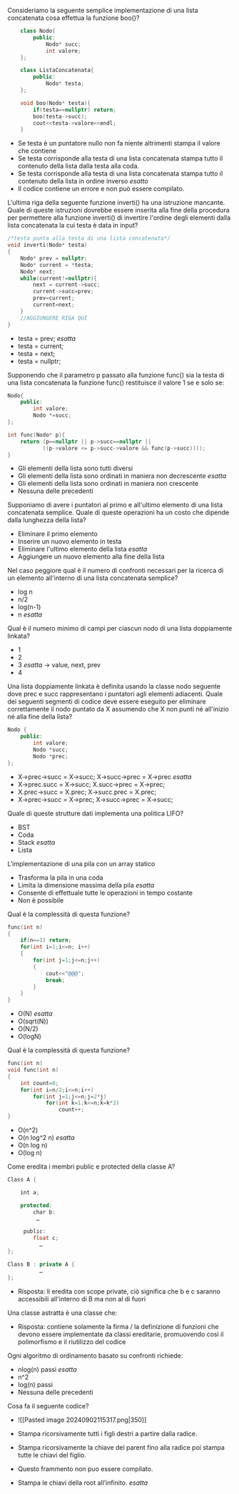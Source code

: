 Consideriamo la seguente semplice implementazione di una lista concatenata cosa effettua la funzione boo()?

```c++
	class Nodo{  
	    public:  
	        Nodo* succ;  
	        int valore;  
	};

	class ListaConcatenata{  
	    public:  
	        Nodo* testa;  
	};

	void boo(Nodo* testa){  
	    if(testa==nullptr) return;  
	    boo(testa->succ);  
	    cout<<testa->valore<<endl;  
	}

```
    
-  Se testa è un puntatore nullo non fa niente altrimenti stampa il valore che contiene
- Se testa corrisponde alla testa di una lista concatenata stampa tutto il contenuto della lista dalla testa alla coda.
- Se testa corrisponde alla testa di una lista concatenata stampa tutto il contenuto della lista in ordine inverso *esatto*
- Il codice contiene un errore e non può essere compilato.

L'ultima riga della seguente funzione inverti() ha una istruzione mancante. Quale di queste istruzioni dovrebbe essere inserita alla fine della procedura per permettere alla funzione inverti() di invertire l'ordine degli elementi dalla lista concatenata la cui testa è data in input?
 
```c++
/*testa punta alla testa di una lista concatenata*/  
void inverti(Nodo* testa)  
{  
    Nodo* prev = nullptr;  
    Nodo* current = *testa;  
    Nodo* next;  
    while(current!=nullptr){  
        next = current->succ;  
        current->succ=prev;  
        prev=current;  
        current=next;  
    }  
    //AGGIUNGERE RIGA QUI  
}

```

- testa = prev; *esatta*
- testa = current;
- testa = next;
- testa = nullptr;

Supponendo che il parametro p passato alla funzione func() sia la testa di una lista concatenata la funzione func() restituisce il valore 1 se e solo se:
```c++
Nodo{  
    public:  
        int valore;  
        Nodo *=succ;  
}; 

int func(Nodo* p){  
    return (p==nullptr || p->succ==nullptr || 
           ((p->valore <= p->succ->valore && func(p->succ))));  
}

```
 
- Gli elementi della lista sono tutti diversi   
- Gli elementi della lista sono ordinati in maniera non decrescente *esatta*
- Gli elementi della lista sono ordinati in maniera non crescente
- Nessuna delle precedenti

Supponiamo di avere i puntatori al primo e all'ultimo elemento di una lista concatenata semplice. Quale di queste operazioni ha un costo che dipende dalla lunghezza della lista?
    
- Eliminare il primo elemento
- Inserire un nuovo elemento in testa
- Eliminare l'ultimo elemento della lista *esatta*
- Aggiungere un nuovo elemento alla fine della lista

Nel caso peggiore qual è il numero di confronti necessari per la ricerca di un elemento all'interno di una lista concatenata semplice?
    
- log n
- n/2
- log(n-1)
- n *esatta*

Qual è il numero minimo di campi per ciascun nodo di una lista doppiamente linkata?
- 1
- 2
- 3 *esatta* -> value, next, prev
- 4

Una lista doppiamente linkata è definita usando la classe nodo seguente dove prec e succ rappresentano i puntatori agli elementi adiacenti. Quale dei seguenti segmenti di codice deve essere eseguito per eliminare correttamente il nodo puntato da X assumendo che X non punti né all'inizio né alla fine della lista?

```c++
Nodo {  
    public:  
        int valore;  
        Nodo *succ;  
        Nodo *prec;  
};

```
 
- X->prec->succ = X->succ; X->succ->prec = X->prec *esatta*
- X->prec.succ = X->succ; X.succ->prec = X->prec;
- X.prec->succ = X.prec; X->succ.prec = X.prec;
- X->prec->succ = X->prec; X->succ->prec = X->succ;

Quale di queste strutture dati implementa una politica LIFO?

- BST
- Coda
- Stack *esatta*
- Lista

L'implementazione di una pila con un array statico

- Trasforma la pila in una coda
- Limita la dimensione massima della pila *esatta*
- Consente di effettuale tutte le operazioni in tempo costante
- Non è possibile

Qual è la complessità di questa funzione?

```c++
func(int n)  
{  
    if(n==1) return;  
    for(int i=1;i<=n; i++)   
    {  
        for(int j=1;j<=n;j++)  
        {  
            cout<<"@@@";  
            break;  
        }  
    }  
}

```

- O(N) *esatta*
- O(sqrt(N))
- O(N/2)
- O(logN)

Qual è la complessità di questa funzione?

```c++
func(int n)  
void func(int n)  
{  
    int count=0;  
    for(int i=n/2;i<=n;i++)   
        for(int j=1;j<=n;j=2*j)   
            for(int k=1;k<=n;k=k*2)   
                count++;  
}

```

- O(n^2)
- O(n log^2 n) *esatta*
- O(n log n)
- O(log n)

Come eredita i membri public e protected della classe A?

```c++
Class A {

    int a;

	protected:
	    char b:
         …

     public:
        float c;
          …
};

Class B : private A {
          …
};
```

- Risposta: li eredita con scope private, ciò significa che b e c saranno accessibili all'interno di B ma non al di fuori

Una classe astratta è una classe che:
- Risposta: contiene solamente la firma / la definizione di funzioni che devono essere implementate da classi ereditarie, promuovendo così il polimorfismo e il riutilizzo del codice

Ogni algoritmo di ordinamento basato su confronti richiede:

- nlog(n) passi *esatta*
- n^2
- log(n) passi
- Nessuna delle precedenti

Cosa fa il seguente codice?

- ![[Pasted image 20240902115317.png|350]]

- Stampa ricorsivamente tutti i figli destri a partire dalla radice.
- Stampa ricorsivamente la chiave del parent fino alla radice poi stampa tutte le chiavi del figlio.
- Questo frammento non puo essere compilato.
- Stampa le chiavi della root all’infinito. *esatta*